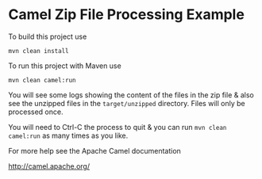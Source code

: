 Camel Zip File Processing Example
=================================

To build this project use

    mvn clean install

To run this project with Maven use

    mvn clean camel:run

You will see some logs showing the content of the files in the zip file & also
see the unzipped files in the `target/unzipped` directory. Files will only be
processed once.

You will need to Ctrl-C the process to quit & you can run `mvn clean camel:run`
as many times as you like.

For more help see the Apache Camel documentation

  http://camel.apache.org/

